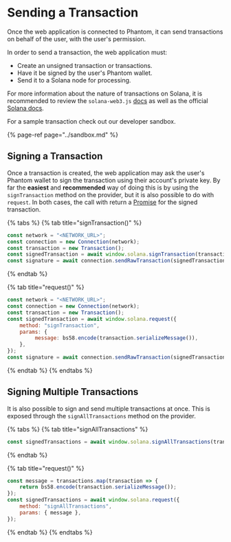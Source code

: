 # Sending a Transaction

Once the web application is connected to Phantom, it can send transactions on behalf of the user, with the user's permission.

In order to send a transaction, the web application must:

* Create an unsigned transaction or transactions.
* Have it be signed by the user's Phantom wallet.
* Send it to a Solana node for processing.

For more information about the nature of transactions on Solana, it is recommended to review the `solana-web3.js` [docs](https://solana-labs.github.io/solana-web3.js/class/src/transaction.js~Transaction.html) as well as the official [Solana docs](https://docs.solana.com/developing/programming-model/transactions).

For a sample transaction check out our developer sandbox.

{% page-ref page="../sandbox.md" %}

## Signing a Transaction

Once a transaction is created, the web application may ask the user's Phantom wallet to sign the transaction using their account's private key. By far the **easiest** and **recommended** way of doing this is by using the `signTransaction` method on the provider, but it is also possible to do with `request`. In both cases, the call with return a [Promise](https://developer.mozilla.org/en-US/docs/Web/JavaScript/Reference/Global_Objects/Promise) for the signed transaction.

{% tabs %}
{% tab title="signTransaction\(\)" %}
```javascript
const network = "<NETWORK_URL>";
const connection = new Connection(network);
const transaction = new Transaction();
const signedTransaction = await window.solana.signTransaction(transaction);
const signature = await connection.sendRawTransaction(signedTransaction.serialize());
```
{% endtab %}

{% tab title="request\(\)" %}
```javascript
const network = "<NETWORK_URL>";
const connection = new Connection(network);
const transaction = new Transaction();
const signedTransaction = await window.solana.request({
    method: "signTransaction",
    params: {
         message: bs58.encode(transaction.serializeMessage()),
    },
});
const signature = await connection.sendRawTransaction(signedTransaction.serialize());
```
{% endtab %}
{% endtabs %}

## Signing Multiple Transactions

It is also possible to sign and send multiple transactions at once. This is exposed through the `signAllTransactions` method on the provider.

{% tabs %}
{% tab title="signAllTransactions" %}
```javascript
const signedTransactions = await window.solana.signAllTransactions(transactions);
```
{% endtab %}

{% tab title="request\(\)" %}
```javascript
const message = transactions.map(transaction => {
    return bs58.encode(transaction.serializeMessage());
});
const signedTransactions = await window.solana.request({
    method: "signAllTransactions",
    params: { message },
});
```
{% endtab %}
{% endtabs %}

 

